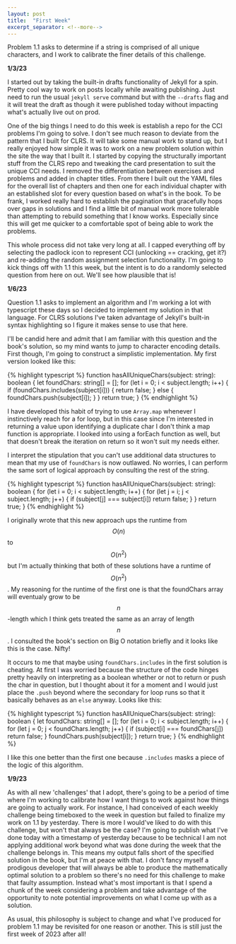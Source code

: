 ```yaml
---
layout: post
title:  "First Week"
excerpt_separator: <!--more-->
---
```

Problem 1.1 asks to determine if a string is comprised of all unique characters, and I work to calibrate the finer details of this challenge.

<!--more-->

**1/3/23**

I started out by taking the built-in drafts functionality of Jekyll for a spin. Pretty cool way to work on posts locally while awaiting publishing. Just need to run the usual `jekyll serve` command but with the `--drafts` flag and it will treat the draft as though it were published today without impacting what's actually live out on prod.

One of the big things I need to do this week is establish a repo for the CCI problems I'm going to solve. I don't see much reason to deviate from the pattern that I built for CLRS. It will take some manual work to stand up, but I really enjoyed how simple it was to work on a new problem solution within the site the way that I built it. I started by copying the structurally important stuff from the CLRS repo and tweaking the card presentation to suit the unique CCI needs. I removed the differentiation between exercises and problems and added in chapter titles. From there I built out the YAML files for the overall list of chapters and then one for each individual chapter with an established slot for every question based on what's in the book. To be frank, I worked really hard to establish the pagination that gracefully hops over gaps in solutions and I find a little bit of manual work more tolerable than attempting to rebuild something that I know works. Especially since this will get me quicker to a comfortable spot of being able to work the problems. 

This whole process did not take very long at all. I capped everything off by selecting the padlock icon to represent CCI (unlocking == cracking, get it?) and re-adding the random assignment selection functionality. I'm going to kick things off with 1.1 this week, but the intent is to do a randomly selected question from here on out. We'll see how plausible that is!

**1/6/23**

Question 1.1 asks to implement an algorithm and I'm working a lot with typescript these days so I decided to implement my solution in that language. For CLRS solutions I've taken advantage of Jekyll's built-in syntax highlighting so I figure it makes sense to use that here.

I'll be candid here and admit that I am familiar with this question and the book's solution, so my mind wants to jump to character encoding details. First though, I'm going to construct a simplistic implementation. My first version looked like this:

{% highlight typescript %}
function hasAllUniqueChars(subject: string): boolean {
    let foundChars: string[] = [];
    for (let i = 0; i < subject.length; i++) {
        if (foundChars.includes(subject[i])) {
            return false;
        } else {
            foundChars.push(subject[i]);
        }
    }
    return true;
}
{% endhighlight %}

I have developed this habit of trying to use `Array.map` whenever I instinctively reach for a for loop, but in this case since I'm interested in returning a value upon identifying a duplicate char I don't think a map function is appropriate. I looked into using a forEach function as well, but that doesn't break the iteration on return so it won't suit my needs either.

I interpret the stipulation that you can't use additional data structures to mean that my use of `foundChars` is now outlawed. No worries, I can perform the same sort of logical approach by consulting the rest of the string.

{% highlight typescript %}
function hasAllUniqueChars(subject: string): boolean {
    for (let i = 0; i < subject.length; i++) {
        for (let j = i; j < subject.length; j++) {
            if (subject[j] === subject[i]) return false;
        }
    }
    return true;
}
{% endhighlight %}

I originally wrote that this new approach ups the runtime from $$O(n)$$ to $$O(n^2)$$ but I'm actually thinking that both of these solutions have a runtime of $$O(n^2)$$. My reasoning for the runtime of the first one is that the foundChars array will eventualy grow to be $$n$$-length which I think gets treated the same as an array of length $$n$$. I consulted the book's section on Big O notation briefly and it looks like this is the case. Nifty!

It occurs to me that maybe using `foundChars.includes` in the first solution is cheating. At first I was worried because the structure of the code hinges pretty heavily on interpreting as a boolean whether or not to return or push the char in question, but I thought about it for a moment and I would just place the `.push` beyond where the secondary for loop runs so that it basically behaves as an `else` anyway. Looks like this:

{% highlight typescript %}
function hasAllUniqueChars(subject: string): boolean {
    let foundChars: string[] = [];
    for (let i = 0; i < subject.length; i++) {
        for (let j = 0; j < foundChars.length; j++) {
            if (subject[i] === foundChars[j]) return false;
        }
        foundChars.push(subject[i]);
    }
    return true;
}
{% endhighlight %}

I like this one better than the first one because `.includes` masks a piece of the logic of this algorithm.

**1/9/23**

As with all new 'challenges' that I adopt, there's going to be a period of time where I'm working to calibrate how I want things to work against how things are going to actually work. For instance, I had conceived of each weekly challenge being timeboxed to the week in question but failed to finalize my work on 1.1 by yesterday. There is more I would've liked to do with this challenge, but won't that always be the case? I'm going to publish what I've done today with a timestamp of yesterday because to be technical I am not applying additional work beyond what was done during the week that the challenge belongs in. This means my output falls short of the specified solution in the book, but I'm at peace with that. I don't fancy myself a prodigous developer that will always be able to produce the mathematically optimal solution to a problem so there's no need for this challenge to make that faulty assumption. Instead what's most important is that I spend a chunk of the week considering a problem and take advantage of the opportunity to note potential improvements on what I come up with as a solution. 

As usual, this philosophy is subject to change and what I've produced for problem 1.1 may be revisited for one reason or another. This is still just the first week of 2023 after all!